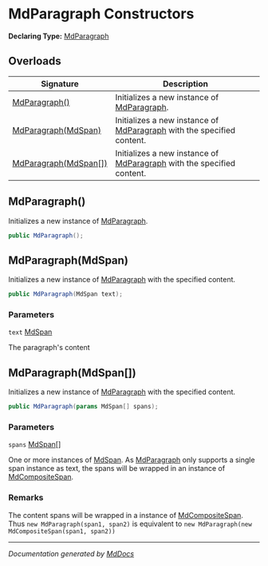﻿# MdParagraph Constructors

**Declaring Type:** [MdParagraph](../index.md)

## Overloads

| Signature                                     | Description                                                                          |
| --------------------------------------------- | ------------------------------------------------------------------------------------ |
| [MdParagraph()](#mdparagraph)                 | Initializes a new instance of [MdParagraph](../index.md).                            |
| [MdParagraph(MdSpan)](#mdparagraphmdspan)     | Initializes a new instance of [MdParagraph](../index.md) with the specified content. |
| [MdParagraph(MdSpan\[\])](#mdparagraphmdspan) | Initializes a new instance of [MdParagraph](../index.md) with the specified content. |

## MdParagraph()

Initializes a new instance of [MdParagraph](../index.md).

```csharp
public MdParagraph();
```

## MdParagraph(MdSpan)

Initializes a new instance of [MdParagraph](../index.md) with the specified content.

```csharp
public MdParagraph(MdSpan text);
```

### Parameters

`text`  [MdSpan](../../MdSpan/index.md)

The paragraph's content

## MdParagraph(MdSpan\[\])

Initializes a new instance of [MdParagraph](../index.md) with the specified content.

```csharp
public MdParagraph(params MdSpan[] spans);
```

### Parameters

`spans`  [MdSpan](../../MdSpan/index.md)\[\]

One or more instances of [MdSpan](../../MdSpan/index.md). As [MdParagraph](../index.md) only supports a single span instance as text, the spans will be wrapped in an instance of [MdCompositeSpan](../../MdCompositeSpan/index.md).

### Remarks

The content spans will be wrapped in a instance of [MdCompositeSpan](../../MdCompositeSpan/index.md). Thus `new MdParagraph(span1, span2)` is equivalent to `new MdParagraph(new MdCompositeSpan(span1, span2))`

___

*Documentation generated by [MdDocs](https://github.com/ap0llo/mddocs)*

